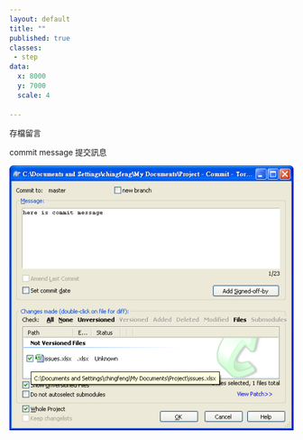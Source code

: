 ```yaml
---
layout: default
title: ""
published: true
classes:
 - step
data:
  x: 8000
  y: 7000
  scale: 4

---
```


存檔留言

commit message 提交訊息

![git-commit](commit-message.png)

